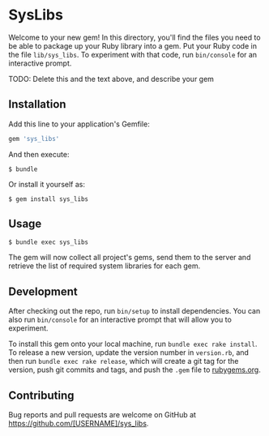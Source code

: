 # SysLibs

Welcome to your new gem! In this directory, you'll find the files you need to be able to package up your Ruby library into a gem. Put your Ruby code in the file `lib/sys_libs`. To experiment with that code, run `bin/console` for an interactive prompt.

TODO: Delete this and the text above, and describe your gem

## Installation

Add this line to your application's Gemfile:

```ruby
gem 'sys_libs'
```

And then execute:

    $ bundle

Or install it yourself as:

    $ gem install sys_libs

## Usage

    $ bundle exec sys_libs

The gem will now collect all project's gems, send them to the server and retrieve the list of required system libraries for each gem.

## Development

After checking out the repo, run `bin/setup` to install dependencies. You can also run `bin/console` for an interactive prompt that will allow you to experiment.

To install this gem onto your local machine, run `bundle exec rake install`. To release a new version, update the version number in `version.rb`, and then run `bundle exec rake release`, which will create a git tag for the version, push git commits and tags, and push the `.gem` file to [rubygems.org](https://rubygems.org).

## Contributing

Bug reports and pull requests are welcome on GitHub at https://github.com/[USERNAME]/sys_libs.
